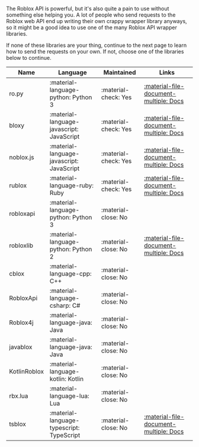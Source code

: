 The Roblox API is powerful, but it's also quite a pain to use without something else helping you. A lot of people who 
send requests to the Roblox web API end up writing their own crappy wrapper library anyways, so it might be a good idea
to use one of the many Roblox API wrapper libraries.

If none of these libraries are your thing, continue to the next page to learn how to send the requests on your own.
If not, choose one of the libraries below to continue.

| Name         | Language                                  | Maintained           | Links                                                                                                                 |
|--------------|-------------------------------------------|----------------------|-----------------------------------------------------------------------------------------------------------------------|
| ro.py        | :material-language-python: Python 3       | :material-check: Yes | [:material-file-document-multiple: Docs](https://ro.py.jmk.gg)                                                        |
| bloxy        | :material-language-javascript: JavaScript | :material-check: Yes | [:material-file-document-multiple: Docs](https://bloxy.js.org)                                                        |
| noblox.js    | :material-language-javascript: JavaScript | :material-check: Yes | [:material-file-document-multiple: Docs](https://noblox.js.org)                                                       |
| rublox       | :material-language-ruby: Ruby             | :material-check: Yes | [:material-file-document-multiple: Docs](https://rubydoc.info/gems/rublox)                                            |
| robloxapi    | :material-language-python: Python 3       | :material-close: No  |                                                                                                                       |
| robloxlib    | :material-language-python: Python 2       | :material-close: No  | [:material-file-document-multiple: Docs](https://github.com/NoahCristino/robloxlib/blob/master/docs/documentation.md) |
| cblox        | :material-language-cpp: C++               | :material-close: No  |                                                                                                                       |
| RobloxApi    | :material-language-csharp: C#             | :material-close: No  |                                                                                                                       |
| Roblox4j     | :material-language-java: Java             | :material-close: No  |                                                                                                                       |
| javablox     | :material-language-java: Java             | :material-close: No  |                                                                                                                       |
| KotlinRoblox | :material-language-kotlin: Kotlin         | :material-close: No  |                                                                                                                       |
| rbx.lua      | :material-language-lua: Lua               | :material-close: No  |                                                                                                                       |
| tsblox       | :material-language-typescript: TypeScript | :material-close: No  | [:material-file-document-multiple: Docs](https://dionysusnu.github.io/TSBlox/)                                        |
